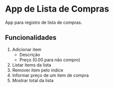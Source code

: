 # App de Lista de Compras 

App para registro de lista de compras.


## Funcionalidades
1. Adicionar item 
    * Descrição
    * Preço (0.00 para não compro)
2. Listar items da lista 
3. Remover item pelo indice 
4. Informar preço de um item de compra 
5. Mostrar total da lista